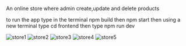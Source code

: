 An online store where admin create,update and delete products

to run the app type in the terminal npm build then npm start then using a new terminal type cd frontend then type npm run dev

![store1](https://github.com/user-attachments/assets/abb51012-8566-43ba-add3-048d142df328)
![store2](https://github.com/user-attachments/assets/71d815f0-f867-4ab3-b43c-a506725ef3a6)
![store3](https://github.com/user-attachments/assets/a2a2ca02-b43d-4564-baad-2231b2678483)
![store4](https://github.com/user-attachments/assets/5470304a-c059-465f-9bd7-9ea7ac42b1ae)
![store5](https://github.com/user-attachments/assets/d4fc98fb-0e90-460c-8efc-efb2e83e46e4)
